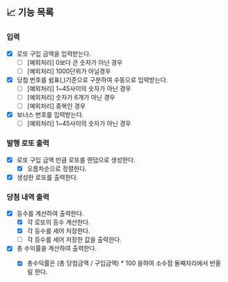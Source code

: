 ## 📈 기능 목록

### 입력

- [x] 로또 구입 금액을 입력받는다.
    - [ ] [예외처리] 0보다 큰 숫자가 아닌 경우
    - [ ] [예외처리] 1000단위가 아닐경우

- [x] 당첨 번호를 쉼표(,)기준으로 구분하여 수동으로 입력받는다.
    - [ ] [예외처리] 1~45사이의 숫자가 아닌 경우
    - [ ] [예외처리] 숫자가 6개가 아닌 경우
    - [ ] [예외처리] 중복인 경우

- [x] 보너스 번호를 입력받는다.
    - [ ] [예외처리] 1~45사이의 숫자가 아닌 경우

### 발행 로또 출력

- [x] 로또 구입 금액 만큼 로또를 랜덤으로 생성한다.
    - [x] 오름차순으로 정렬한다.
- [x] 생성한 로또를 출력한다.

### 당첨 내역 출력

- [x] 등수를 계산하여 출력한다.
    - [x] 각 로또의 등수 계산한다.
    - [x] 각 등수를 세어 저장한다.
    - [ ] 각 등수를 세어 저장한 값을 출력한다.

- [x] 총 수익률을 계산하여 출력한다.
    - [x] 총수익률은 (총 당첨금액 /  구입금액) * 100 을하여 소수점 둘째자리에서 반올림 한다.  

